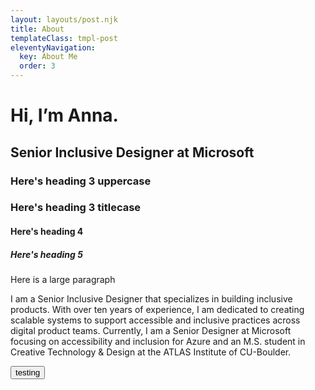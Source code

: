 ```yaml
---
layout: layouts/post.njk
title: About
templateClass: tmpl-post
eleventyNavigation:
  key: About Me
  order: 3
---
```


<h1>Hi, I’m Anna.</h1>
<h2>Senior Inclusive Designer at Microsoft</h2>
<h3 class="upperCase">Here's heading 3 uppercase</h3>
<h3 class="sentenceCase">Here's heading 3 titlecase</h3>
<h4>Here's heading 4</h4>
<h5>Here's heading 5</h5>
<p class="large">Here is a large paragraph</p>
<p class="normal">I am a Senior Inclusive Designer that specializes in building inclusive products. With over ten years of experience, I am dedicated to creating scalable systems to support accessible and inclusive practices across digital product teams. Currently, I am a Senior Designer at Microsoft focusing on accessibility and inclusion for Azure and an M.S. student in Creative Technology & Design at the ATLAS Institute of CU-Boulder.</p>

<button class="button-primary">testing</button>